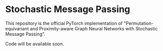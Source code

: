 # Stochastic Message Passing

This repository is the official PyTorch implementation of "Permutation-equivariant and Proximity-aware Graph Neural Networks with Stochastic Message Passing".

Code will be available soon.
